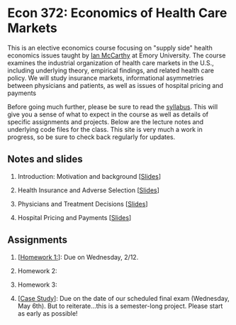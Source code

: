 # Econ 372: Economics of Health Care Markets

This is an elective economics course focusing on "supply side" health economics issues taught by [Ian McCarthy](http://ianmccarthyecon.com) at Emory University. The course examines the industrial organization of health care markets in the U.S., including underlying theory,
empirical findings, and related health care policy. We will study insurance markets, informational asymmetries between physicians and patients, as well as issues of hospital pricing and payments

Before going much further, please be sure to read the [syllabus](Syllabus/Econ372-Syllabus.pdf). This will give you a sense of what to expect in the course as well as details of specific assignments and projects. Below are the lecture notes and underlying code files for the class. This site is very much a work in progress, so be sure to check back regularly for updates. 

## Notes and slides
1. Introduction: Motivation and background \[[Slides](01-Introduction/01-Introduction.html)\]

2. Health Insurance and Adverse Selection \[[Slides](02-Insurance/02-Insurance.html)\]

3. Physicians and Treatment Decisions \[[Slides](03-Agency/03-Agency.html)\]

4. Hospital Pricing and Payments \[[Slides](04-Pricing/04-Pricing.html)\]


## Assignments
1. \[[Homework 1:](homework/hwk-1/hwk1-instructions.html)\]: Due on Wednesday, 2/12.

2. Homework 2:

3. Homework 3:

4. \[[Case Study](case-study/instructions.html)\]: Due on the date of our scheduled final exam (Wednesday, May 6th). But to reiterate...this is a semester-long project. Please start as early as possible!
